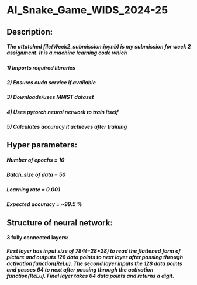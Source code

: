 # AI_Snake_Game_WIDS_2024-25

## Description:
##### The attatched file(Week2_submission.ipynb) is my submission for week 2 assignment. It is a machine learning code which
##### 1) Imports required libraries
##### 2) Ensures cuda service if available
##### 3) Downloads/uses MNIST dataset
##### 4) Uses pytorch neural network to train itself
##### 5) Calculates accuracy it achieves after training

## Hyper parameters:
##### Number of epochs    = 10
##### Batch_size of data  = 50
##### Learning rate       = 0.001
##### Expected accuracy   = ~99.5 %

## Structure of neural network:
#### 3 fully connected layers:
##### First layer has input size of 784(=28*28) to read the flattened form of picture and outputs 128 data points to next layer after passing through activation function(ReLu). The second layer inputs the 128 data points and passes 64 to next after passing through the activation function(ReLu). Final layer takes 64 data points and returns a digit.
